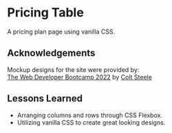 
# Pricing Table

A pricing plan page using vanilla CSS.

## Acknowledgements
Mockup designs for the site were provided by:  
[The Web Developer Bootcamp 2022](https://www.udemy.com/course/the-web-developer-bootcamp/) by [Colt Steele](https://www.udemy.com/user/coltsteele/)

## Lessons Learned

 - Arranging columns and rows through CSS Flexbox.
 - Utilizing vanilla CSS to create great looking designs.
 
